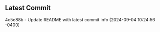
## Latest Commit
4c5e88b - Update README with latest commit info (2024-09-04 10:24:56 -0400) <Yunxi-Zhou>
